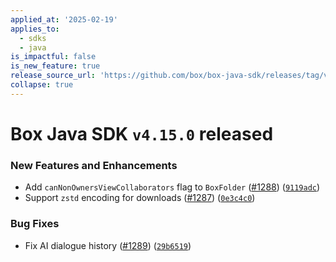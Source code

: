 ```yaml
---
applied_at: '2025-02-19'
applies_to:
  - sdks
  - java
is_impactful: false
is_new_feature: true
release_source_url: 'https://github.com/box/box-java-sdk/releases/tag/v4.15.0'
collapse: true
---
```


# Box Java SDK `v4.15.0` released

### New Features and Enhancements

* Add `canNonOwnersViewCollaborators` flag to `BoxFolder` ([#1288][1]) ([`9119adc`][2])
* Support `zstd` encoding for downloads ([#1287][3]) ([`0e3c4c0`][4])

### Bug Fixes

* Fix AI dialogue history ([#1289][5]) ([`29b6519`][6])

[1]: https://github.com/box/box-java-sdk/issues/1288

[2]: https://github.com/box/box-java-sdk/commit/9119adceae35e892e73ed61ed30cf82ad912960d

[3]: https://github.com/box/box-java-sdk/issues/1287

[4]: https://github.com/box/box-java-sdk/commit/0e3c4c07e65ef1887cd5c393e3daf98aeb50ee47

[5]: https://github.com/box/box-java-sdk/issues/1289

[6]: https://github.com/box/box-java-sdk/commit/29b651987a5cbeead4b129cab20970f983cb6889
